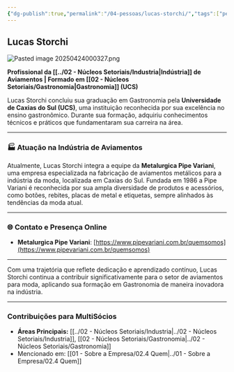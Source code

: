 ```yaml
---
{"dg-publish":true,"permalink":"/04-pessoas/lucas-storchi/","tags":["person","profile","industria","moda","gastronomia"],"noteIcon":""}
---
```


## Lucas Storchi

![Pasted image 20250424000327.png](/img/user/Pasted%20image%2020250424000327.png)

**Profissional da [[../02 - Núcleos Setoriais/Industria\|Indústria]] de Aviamentos | Formado em [[02 - Núcleos Setoriais/Gastronomia\|Gastronomia]] (UCS)**

Lucas Storchi concluiu sua graduação em Gastronomia pela **Universidade de Caxias do Sul (UCS)**, uma instituição reconhecida por sua excelência no ensino gastronômico. Durante sua formação, adquiriu conhecimentos técnicos e práticos que fundamentaram sua carreira na área.

---

### 🏭 Atuação na Indústria de Aviamentos

Atualmente, Lucas Storchi integra a equipe da **Metalurgica Pipe Variani**, uma empresa especializada na fabricação de aviamentos metálicos para a indústria da moda, localizada em Caxias do Sul. Fundada em 1986 a Pipe Variani é reconhecida por sua ampla diversidade de produtos e acessórios, como botões, rebites, placas de metal e etiquetas, sempre alinhados às tendências da moda atual.

---

### 🌐 Contato e Presença Online

*    **Metalurgica Pipe Variani**: [https://www.pipevariani.com.br/quemsomos](https://www.pipevariani.com.br/quemsomos)

---

Com uma trajetória que reflete dedicação e aprendizado contínuo, Lucas Storchi continua a contribuir significativamente para o setor de aviamentos para moda, aplicando sua formação em Gastronomia de maneira inovadora na indústria.

---

### Contribuições para MultiSócios
*   **Áreas Principais:** [[../02 - Núcleos Setoriais/Industria\|../02 - Núcleos Setoriais/Industria]], [[02 - Núcleos Setoriais/Gastronomia\|../02 - Núcleos Setoriais/Gastronomia]]
*   Mencionado em: [[01 - Sobre a Empresa/02.4 Quem\|../01 - Sobre a Empresa/02.4 Quem]]